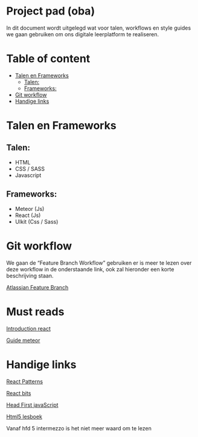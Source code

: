 # Project pad (oba)
In dit document wordt uitgelegd wat voor talen, workflows en style guides we gaan gebruiken om ons digitale leerplatform te realiseren.


# Table of content
- [Talen en Frameworks](#talen-en-frameworks)
    - [Talen:](#talen)
    - [Frameworks:](#frameworks)
- [Git workflow](#git-workflow)
- [Handige links](#handige-links)

# Talen en Frameworks
## Talen:
- HTML
- CSS / SASS
- Javascript

## Frameworks:
- Meteor (Js)
- React (Js)
- UIkit (Css / Sass)

# Git workflow
We gaan de “Feature Branch Workflow” gebruiken er is meer te lezen over deze workflow in de onderstaande link, ook zal hieronder een korte beschrijving staan.

[Atlassian Feature Branch](https://www.atlassian.com/git/tutorials/comparing-workflows/feature-branch-workflow)

# Must reads
[Introduction react](https://reactjs.org/docs/introducing-jsx.html)

[Guide meteor](https://guide.meteor.com/)

# Handige links
[React Patterns](https://reactpatterns.com/#destructuring-arguments)

[React bits](https://vasanthk.gitbooks.io/react-bits/)

[Head First javaScript](http://www.psu.edu.sa/Deanships/DAR/DigitalLibrary/DocumentsLibrary/Documents/head-first-javascript.22.pdf)

[Html5 lesboek](https://www.google.nl/url?sa=t&source=web&rct=j&url=https://www.webmaster-college.nl/pluginfile.php%3Ffile%3D%252F292%252Fmod_resource%252Fcontent%252F2%252Fhtml5-lesboek.pdf&ved=2ahUKEwjz5-3G66zZAhVCGsAKHYYtAOkQFjAAegQIEhAB&usg=AOvVaw2lELfPc_vvFQi-IFz7vaKV)

 Vanaf hfd 5 intermezzo is het niet meer waard om te lezen
